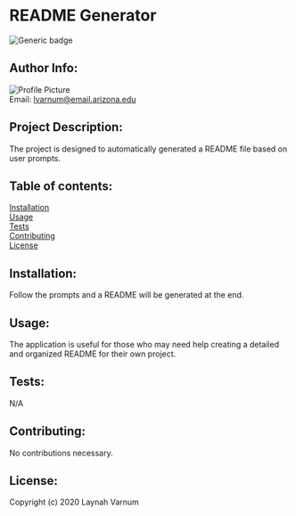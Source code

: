 
  # README Generator  

  ![Generic badge](https://img.shields.io/github/repo-size/lvarnum/README-Generator)  

  ## Author Info:  
  ![Profile Picture](https://avatars1.githubusercontent.com/u/51543898?v=4)  
  Email: lvarnum@email.arizona.edu  

  ## Project Description:   
  The project is designed to automatically generated a README file based on user prompts.  

  ## Table of contents:  
  [Installation](#installation)  
  [Usage](#usage)  
  [Tests](#tests)  
  [Contributing](#contributing)  
  [License](#license)  

  ## Installation:<a id=installation></a>   
  Follow the prompts and a README will be generated at the end.  

  ## Usage:<a id=usage></a>  
  The application is useful for those who may need help creating a detailed and organized README for their own project.  

  ## Tests:<a id=tests></a>  
  N/A

  ## Contributing:<a id=contributing></a>  
  No contributions necessary.  

  ## License:<a id=license></a>  
  Copyright (c) 2020 Laynah Varnum
  